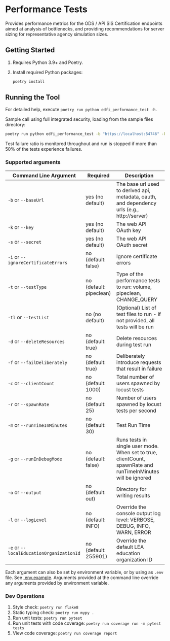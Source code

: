# Performance Tests

Provides performance metrics for the ODS / API  SIS Certification endpoints
aimed at analysis of bottlenecks, and providing recommendations for server
sizing for representative agency simulation sizes.

## Getting Started

1. Requires Python 3.9+ and Poetry.
1. Install required Python packages:

   ```bash
   poetry install
   ```

## Running the Tool

For detailed help, execute `poetry run python edfi_performance_test -h`.

Sample call using full integrated security, loading from the sample files
directory:

```bash
poetry run python edfi_performance_test -b "https://localhost:54746" -k "testkey" -s "testsecret" -t "volume"
```

Test failure ratio is monitored throughout and run is stopped if more than 50%
of the tests experience failures.

### Supported arguments

| Command Line Argument                     | Required                | Description                                                                                                   |
| ----------------------------------------- | ----------------------- | ------------------------------------------------------------------------------------------------------------- |
| `-b`  or `--baseUrl`                      | yes (no default)        | ​The base url used to derived api, metadata, oauth, and dependency urls (e.g., http://server)                  |
| `-k`  or `--key`                          | yes (no default)        | The web API OAuth key                                                                                         |
| `-s`  or `--secret`                       | yes (no default)        | The web API OAuth secret                                                                                      |
| `-i`  or `--ignoreCertificateErrors`      | no (default: false)     | Ignore certificate errors                                                                                     |
| `-t`  or `--testType`                     | no (default: pipeclean) | Type of the performance tests to run: volume, pipeclean, CHANGE_QUERY                                         |
| `-tl` or `--testList`                     | no (no default)         | (Optional) List of test files to run - if not provided, all tests will be run                                 |
| `-d`  or `--deleteResources`              | no (default: true)      | Delete resources during test run                                                                              |
| `-f`  or `--failDeliberately`             | no (default: true)      | Deliberately introduce requests that result in failure                                                        |
| `-c`  or `--clientCount`                  | no (default: 1000)      | Total number of users spawned by locust tests                                                                 |
| `-r`  or `--spawnRate`                    | no (default: 25)        | Number of users spawned by locust tests per second                                                            |
| `-m`  or `--runTimeInMinutes`             | no (default: 30)        | Test Run Time                                                                                                 |
| `-g`  or `--runInDebugMode`               | no (default: false)     | Runs tests in single user mode. When set to true, clientCount, spawnRate and runTimeInMinutes will be ignored |
| `-o`  or `--output`                       | no (default: out)       | Directory for writing results                                                                                 |
| `-l`  or `--logLevel`                     | no (default: INFO)      | Override the console output log level: VERBOSE, DEBUG, INFO, WARN, ERROR                                      |
| `-e`  or `--localEducationOrganizationId` | no (default: 255901)    | Override the default LEA education organization ID                                                            |

Each argument can also be set by environment variable, or by using as `.env`
file. See [.env.example](edfi_performance_test/.env.example). Arguments provided
at the command line override any arguments provided by environment variable.

### Dev Operations

1. Style check: `poetry run flake8`
2. Static typing check: `poetry run mypy .`
3. Run unit tests: `poetry run pytest`
4. Run unit tests with code coverage: `poetry run coverage run -m pytest tests`
5. View code coverage: `poetry run coverage report`
